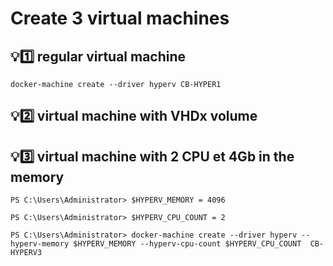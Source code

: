 # Create 3 virtual machines

## 💡:one: regular virtual machine
```
docker-machine create --driver hyperv CB-HYPER1
```
## 💡:two: virtual machine with VHDx volume 


## 💡:three: virtual machine with 2 CPU et 4Gb in the memory
```
PS C:\Users\Administrator> $HYPERV_MEMORY = 4096
```
```
PS C:\Users\Administrator> $HYPERV_CPU_COUNT = 2
```
```
PS C:\Users\Administrator> docker-machine create --driver hyperv --hyperv-memory $HYPERV_MEMORY --hyperv-cpu-count $HYPERV_CPU_COUNT  CB-HYPERV3
```
